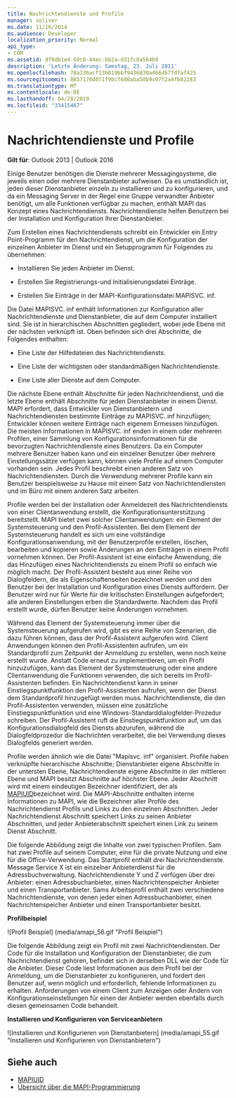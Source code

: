 ```yaml
---
title: Nachrichtendienste und Profile
manager: soliver
ms.date: 11/16/2014
ms.audience: Developer
localization_priority: Normal
api_type:
- COM
ms.assetid: df0db1e4-69c8-44ec-bb2a-d31fc8a564b9
description: 'Letzte Änderung: Samstag, 23. Juli 2011'
ms.openlocfilehash: 78a13bacf13b019bbf9436830ad66db7fdfaf425
ms.sourcegitcommit: 8657170d071f9bcf680aba50b9c07f2a4fb82283
ms.translationtype: MT
ms.contentlocale: de-DE
ms.lasthandoff: 04/28/2019
ms.locfileid: "33415467"
---
```

# <a name="message-services-and-profiles"></a>Nachrichtendienste und Profile
  
**Gilt für**: Outlook 2013 | Outlook 2016 
  
Einige Benutzer benötigen die Dienste mehrerer Messagingsysteme, die jeweils einen oder mehrere Dienstanbieter aufweisen. Da es umständlich ist, jeden dieser Dienstanbieter einzeln zu installieren und zu konfigurieren, und da ein Messaging Server in der Regel eine Gruppe verwandter Anbieter benötigt, um alle Funktionen verfügbar zu machen, enthält MAPI das Konzept eines Nachrichtendiensts. Nachrichtendienste helfen Benutzern bei der Installation und Konfiguration Ihrer Dienstanbieter.
  
Zum Erstellen eines Nachrichtendiensts schreibt ein Entwickler ein Entry Point-Programm für den Nachrichtendienst, um die Konfiguration der einzelnen Anbieter im Dienst und ein Setupprogramm für Folgendes zu übernehmen:
  
- Installieren Sie jeden Anbieter im Dienst.
    
- Erstellen Sie Registrierungs-und Initialisierungsdatei Einträge.
    
- Erstellen Sie Einträge in der MAPI-Konfigurationsdatei MAPISVC. inf.
    
Die Datei MAPISVC. inf enthält Informationen zur Konfiguration aller Nachrichtendienste und Dienstanbieter, die auf dem Computer installiert sind. Sie ist in hierarchischen Abschnitten gegliedert, wobei jede Ebene mit der nächsten verknüpft ist. Oben befinden sich drei Abschnitte, die Folgendes enthalten: 
  
- Eine Liste der Hilfedateien des Nachrichtendiensts.
    
- Eine Liste der wichtigsten oder standardmäßigen Nachrichtendienste.
    
- Eine Liste aller Dienste auf dem Computer.
    
Die nächste Ebene enthält Abschnitte für jeden Nachrichtendienst, und die letzte Ebene enthält Abschnitte für jeden Dienstanbieter in einem Dienst. MAPI erfordert, dass Entwickler von Dienstanbietern und Nachrichtendiensten bestimmte Einträge zu MAPISVC. inf hinzufügen; Entwickler können weitere Einträge nach eigenem Ermessen hinzufügen. Die meisten Informationen in MAPISVC. inf enden in einem oder mehreren Profilen, einer Sammlung von Konfigurationsinformationen für die bevorzugten Nachrichtendienste eines Benutzers. Da ein Computer mehrere Benutzer haben kann und ein einzelner Benutzer über mehrere Einstellungssätze verfügen kann, können viele Profile auf einem Computer vorhanden sein. Jedes Profil beschreibt einen anderen Satz von Nachrichtendiensten. Durch die Verwendung mehrerer Profile kann ein Benutzer beispielsweise zu Hause mit einem Satz von Nachrichtendiensten und im Büro mit einem anderen Satz arbeiten.
  
Profile werden bei der Installation oder Anmeldezeit des Nachrichtendiensts von einer Clientanwendung erstellt, die Konfigurationsunterstützung bereitstellt. MAPI bietet zwei solcher Clientanwendungen: ein Element der Systemsteuerung und den Profil-Assistenten. Bei dem Element der Systemsteuerung handelt es sich um eine vollständige Konfigurationsanwendung, mit der Benutzerprofile erstellen, löschen, bearbeiten und kopieren sowie Änderungen an den Einträgen in einem Profil vornehmen können. Der Profil-Assistent ist eine einfache Anwendung, die das Hinzufügen eines Nachrichtendiensts zu einem Profil so einfach wie möglich macht. Der Profil-Assistent besteht aus einer Reihe von Dialogfeldern, die als Eigenschaftenseiten bezeichnet werden und den Benutzer bei der Installation und Konfiguration eines Diensts auffordern. Der Benutzer wird nur für Werte für die kritischsten Einstellungen aufgefordert; alle anderen Einstellungen erben die Standardwerte. Nachdem das Profil erstellt wurde, dürfen Benutzer keine Änderungen vornehmen. 
  
Während das Element der Systemsteuerung immer über die Systemsteuerung aufgerufen wird, gibt es eine Reihe von Szenarien, die dazu führen können, dass der Profil-Assistent aufgerufen wird. Client Anwendungen können den Profil-Assistenten aufrufen, um ein Standardprofil zum Zeitpunkt der Anmeldung zu erstellen, wenn noch keine erstellt wurde. Anstatt Code erneut zu implementieren, um ein Profil hinzuzufügen, kann das Element der Systemsteuerung oder eine andere Clientanwendung die Funktionen verwenden, die sich bereits im Profil-Assistenten befinden. Ein Nachrichtendienst kann in seiner Einstiegspunktfunktion den Profil-Assistenten aufrufen, wenn der Dienst dem Standardprofil hinzugefügt werden muss. Nachrichtendienste, die den Profil-Assistenten verwenden, müssen eine zusätzliche Einstiegspunktfunktion und eine Windows-Standarddialogfelder-Prozedur schreiben. Der Profil-Assistent ruft die Einstiegspunktfunktion auf, um das Konfigurationsdialogfeld des Diensts abzurufen, während die Dialogfeldprozedur die Nachrichten verarbeitet, die bei Verwendung dieses Dialogfelds generiert werden. 
  
Profile werden ähnlich wie die Datei "Mapisvc. inf" organisiert. Profile haben verknüpfte hierarchische Abschnitte; Dienstanbieter eigene Abschnitte in der untersten Ebene, Nachrichtendienste eigene Abschnitte in der mittleren Ebene und MAPI besitzt Abschnitte auf höchster Ebene. Jeder Abschnitt wird mit einem eindeutigen Bezeichner identifiziert, der als [MAPIUID](mapiuid.md)bezeichnet wird. Die MAPI-Abschnitte enthalten interne Informationen zu MAPI, wie die Bezeichner aller Profile des Nachrichtendienst Profils und Links zu den einzelnen Abschnitten. Jeder Nachrichtendienst Abschnitt speichert Links zu seinen Anbieter Abschnitten, und jeder Anbieterabschnitt speichert einen Link zu seinem Dienst Abschnitt. 
  
Die folgende Abbildung zeigt die Inhalte von zwei typischen Profilen. Sam hat zwei Profile auf seinem Computer, eine für die private Nutzung und eine für die Office-Verwendung. Das Startprofil enthält drei Nachrichtendienste. Message Service X ist ein einzelner Anbieterdienst für die Adressbuchverwaltung. Nachrichtendienste Y und Z verfügen über drei Anbieter: einen Adressbuchanbieter, einen Nachrichtenspeicher Anbieter und einen Transportanbieter. Sams Arbeitsprofil enthält zwei verschiedene Nachrichtendienste, von denen jeder einen Adressbuchanbieter, einen Nachrichtenspeicher Anbieter und einen Transportanbieter besitzt. 
  
**Profilbeispiel**
  
![Profil Beispiel] (media/amapi_56.gif "Profil Beispiel")
  
Die folgende Abbildung zeigt ein Profil mit zwei Nachrichtendiensten. Der Code für die Installation und Konfiguration der Dienstanbieter, die zum Nachrichtendienst gehören, befindet sich in derselben DLL wie der Code für die Anbieter. Dieser Code liest Informationen aus dem Profil bei der Anmeldung, um die Dienstanbieter zu konfigurieren, und fordert den Benutzer auf, wenn möglich und erforderlich, fehlende Informationen zu erhalten. Anforderungen von einem Client zum Anzeigen oder Ändern von Konfigurationseinstellungen für einen der Anbieter werden ebenfalls durch diesen gemeinsamen Code behandelt.
  
**Installieren und Konfigurieren von Serviceanbietern**
  
![Installieren und Konfigurieren von Dienstanbietern] (media/amapi_55.gif "Installieren und Konfigurieren von Dienstanbietern")
  
## <a name="see-also"></a>Siehe auch

- [MAPIUID](mapiuid.md)
- [Übersicht über die MAPI-Programmierung](mapi-programming-overview.md)

